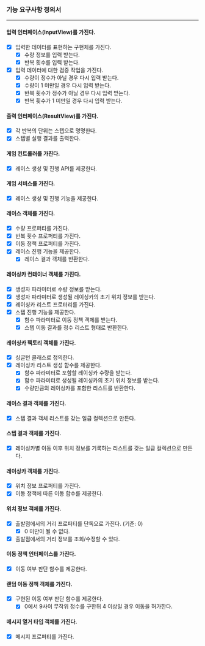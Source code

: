 ### 기능 요구사항 정의서
* * *
#### 입력 인터페이스(InputView)를 가진다.
- [x] 입력한 데이터를 표현하는 구현체를 가진다.
  - [x] 수량 정보를 입력 받는다.
  - [x] 반복 횟수를 입력 받는다.
- [x] 입력 데이터에 대한 검증 작업을 가진다.
  - [x] 수량이 정수가 아닐 경우 다시 입력 받는다. 
  - [x] 수량이 1 미만일 경우 다시 입력 받는다.
  - [x] 반복 횟수가 정수가 아닐 경우 다시 입력 받는다.
  - [x] 반복 횟수가 1 미만일 경우 다시 입력 받는다.
#### 출력 인터페이스(ResultView)를 가진다.
- [x] 각 반복의 단위는 스텝으로 명명한다.
- [x] 스텝별 실행 결과를 출력한다.
#### 게임 컨트롤러를 가진다.
- [x] 레이스 생성 및 진행 API를 제공한다.
#### 게임 서비스를 가진다.
- [x] 레이스 생성 및 진행 기능을 제공한다.
#### 레이스 객체를 가진다.
- [x] 수량 프로퍼티를 가진다.
- [x] 반복 횟수 프로퍼티를 가진다.
- [x] 이동 정책 프로퍼티를 가진다.
- [x] 레이스 진행 기능을 제공한다.
  - [x] 레이스 결과 객체를 반환한다.
#### 레이싱카 컨테이너 객체를 가진다.
- [x] 생성자 파라미터로 수량 정보를 받는다.
- [x] 생성자 파라미터로 생성될 레이싱카의 초기 위치 정보를 받는다.
- [x] 레이싱카 리스트 프로터리를 가진다.
- [x] 스텝 진행 기능을 제공한다.
  - [x] 함수 파라미터로 이동 정책 객체를 받는다.
  - [x] 스텝 이동 결과를 정수 리스트 형태로 반환한다. 
#### 레이싱카 팩토리 객체를 가진다.
- [x] 싱글턴 클래스로 정의한다.
- [x] 레이싱카 리스트 생성 함수를 제공한다.
  - [x] 함수 파라미터로 포함할 레이싱카 수량을 받는다.
  - [x] 함수 파라미터로 생성될 레이싱카의 초기 위치 정보를 받는다.
  - [x] 수량만큼의 레이싱카를 포함한 리스트를 반환한다.
#### 레이스 결과 객체를 가진다.
- [x] 스텝 결과 객체 리스트를 갖는 일급 컬렉션으로 만든다. 
#### 스텝 결과 객체를 가진다.
- [x] 레이싱카별 이동 이후 위치 정보를 기록하는 리스트를 갖는 일급 컬렉션으로 만든다.
#### 레이싱카 객체를 가진다.
- [x] 위치 정보 프로퍼티를 가진다.
- [x] 이동 정책에 따른 이동 함수를 제공한다.
#### 위치 정보 객체를 가진다.
- [x] 출발점에서의 거리 프로퍼티를 단독으로 가진다. (기준: 0)
  - [x] 0 미만이 될 수 없다.
- [x] 출발점에서의 거리 정보를 조회/수정할 수 있다.
#### 이동 정책 인터페이스를 가진다.
- [x] 이동 여부 판단 함수를 제공한다.
#### 랜덤 이동 정책 객체를 가진다.
- [x] 구현된 이동 여부 판단 함수를 제공한다.
  - [x] 0에서 9사이 무작위 정수를 구한뒤 4 이상일 경우 이동을 허가한다.
#### 메시지 열거 타입 객체를 가진다.
- [x] 메시지 프로퍼티를 가진다.